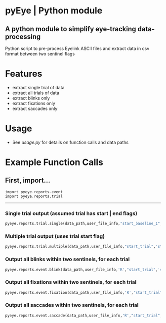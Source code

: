 # pyEye | Python module
## A python module to simplify eye-tracking data-processing

Python script to pre-process Eyelink ASCII files and extract data in csv format between two sentinel flags

# Features
- extract single trial of data<br>
- extract all trials of data<br>
- extract blinks only<br>
- extract fixations only<br>
- extract saccades only<br>

# Usage
- See <i>usage.py</i> for details on function calls and data paths

# Example Function Calls

## First, import...

```
import pyeye.reports.event
import pyeye.reports.trial
```

------

### Single trial output (assumed trial has start | end flags)

```python
pyeye.reports.trial.single(data_path,user_file_info,"start_baseline_1","stop_baseline_1","BASELINE_1",".csv")
```

### Multiple trial output (uses trial start flag)

```python
pyeye.reports.trial.multiple(data_path,user_file_info,"start_trial",'stop_trial',"EXP",".csv")
```

### Output all blinks within two sentinels, for each trial

```python
pyeye.reports.event.blink(data_path,user_file_info,'R',"start_trial",'stop_trial',".csv")
```

### Output all fixations within two sentinels, for each trial

```python
pyeye.reports.event.fixation(data_path,user_file_info,'R',"start_trial",'stop_trial',".csv")
```

### Output all saccades within two sentinels, for each trial

```python
pyeye.reports.event.saccade(data_path,user_file_info,'R',"start_trial",'stop_trial',".csv")
```
